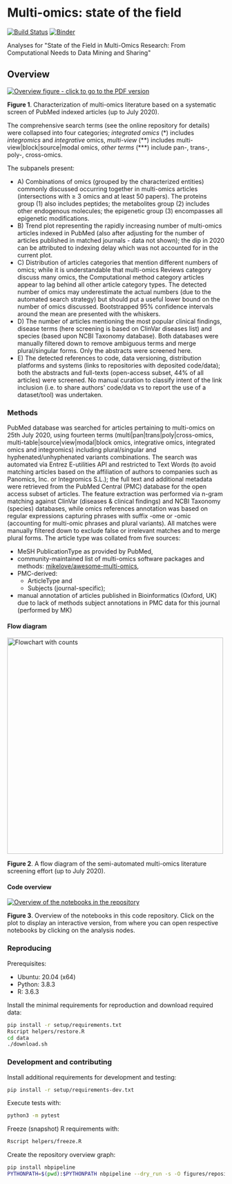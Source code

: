 # Multi-omics: state of the field

[![Build Status](https://travis-ci.com/krassowski/multi-omics-state-of-the-field.svg?token=JhArfvq99eozHLbsktv8&branch=master)](https://travis-ci.com/krassowski/multi-omics-state-of-the-field)
[![Binder](https://mybinder.org/badge_logo.svg)](https://mybinder.org/v2/gh/krassowski/multi-omics-state-of-the-field/HEAD?urlpath=lab/tree/notebooks)

Analyses for "State of the Field in Multi-Omics Research: From Computational Needs to Data Mining and Sharing"

## Overview

[![Overview figure - click to go to the PDF version](https://github.com/krassowski/multi-omics-state-of-the-field/blob/master/figures/overview.png?raw=true)](https://github.com/krassowski/multi-omics-state-of-the-field/blob/master/figures/overview.pdf)

**Figure 1**. Characterization of multi-omics literature based on a systematic screen of PubMed indexed articles (up to July 2020).

The comprehensive search terms (see the online repository for details) were collapsed into four categories;
_integrated omics_ (*) includes _integromics_ and _integrative_ omics,
_multi-view_ (\*\*) includes multi-view|block|source|modal omics,
_other terms_ (\*\*\*) include pan-, trans-, poly-, cross-omics.

The subpanels present:
- A) Combinations of omics (grouped by the characterized entities) commonly discussed occurring together in multi-omics articles (intersections with ≥ 3 omics and at least 50 papers).
The proteins group (1) also includes peptides; the metabolites group (2) includes other endogenous molecules; the epigenetic group (3) encompasses all epigenetic modifications.
- B) Trend plot representing the rapidly increasing number of multi-omics articles indexed in PubMed (also after adjusting for the number of articles published in matched journals - data not shown); the dip in 2020 can be attributed to indexing delay which was not accounted for in the current plot.
- C) Distribution of articles categories that mention different numbers of omics; while it is understandable that multi-omics Reviews category discuss many omics, the Computational method category articles appear to lag behind all other article category types.
The detected number of omics may underestimate the actual numbers (due to the automated search strategy) but should put a useful lower bound on the number of omics discussed.
Bootstrapped 95% confidence intervals around the mean are presented with the whiskers.
- D) The number of articles mentioning the most popular clinical findings, disease terms (here screening is based on ClinVar diseases list) and species (based upon NCBI Taxonomy database).
Both databases were manually filtered down to remove ambiguous terms and merge plural/singular forms.
Only the abstracts were screened here.
- E) The detected references to code, data versioning, distribution platforms and systems (links to repositories with deposited code/data); both the abstracts and full-texts (open-access subset, 44% of all articles) were screened.
No manual curation to classify intent of the link inclusion (i.e. to share authors' code/data vs to report the use of a dataset/tool) was undertaken.

### Methods

PubMed database was searched for articles pertaining to multi-omics on 25th July 2020, using fourteen terms (multi|pan|trans|poly|cross-omics, multi-table|source|view|modal|block omics, integrative omics, integrated omics and integromics) including plural/singular and hyphenated/unhyphenated variants combinations.
The search was automated via Entrez E-utilities API and restricted to Text Words (to avoid matching articles based on the affiliation of authors to companies such as Panomics, Inc. or Integromics S.L.); the full text and additional metadata were retrieved from the PubMed Central (PMC) database for the open access subset of articles.
The feature extraction was performed via n-gram matching against ClinVar (diseases & clinical findings) and NCBI Taxonomy (species) databases, while omics references annotation was based on regular expressions capturing phrases with suffix -ome or -omic (accounting for multi-omic phrases and plural variants).
All matches were manually filtered down to exclude false or irrelevant matches and to merge plural forms.
The article type was collated from five sources:
- MeSH PublicationType as provided by PubMed,
- community-maintained list of multi-omics software packages and methods: [mikelove/awesome-multi-omics](https://github.com/mikelove/awesome-multi-omics),
- PMC-derived:
   -  ArticleType and
   - Subjects (journal-specific);
- manual annotation of articles published in Bioinformatics (Oxford, UK) due to lack of methods subject annotations in PMC data for this journal (performed by MK)

#### Flow diagram

<img src="https://github.com/krassowski/multi-omics-state-of-the-field/blob/master/figures/flowchart.png?raw=true" title="Flowchart with counts" width=500>

**Figure 2**. A flow diagram of the semi-automated multi-omics literature screening effort (up to July 2020).


#### Code overview

[![Overview of the notebooks in the repository](https://github.com/krassowski/multi-omics-state-of-the-field/blob/master/figures/repository.svg)](https://raw.githubusercontent.com/krassowski/multi-omics-state-of-the-field/master/figures/repository.svg)

**Figure 3**. Overview of the notebooks in this code repository. Click on the plot to display an interactive version, from where you can open respective notebooks by clicking on the analysis nodes.


### Reproducing

Prerequisites:

- Ubuntu: 20.04 (x64)
- Python: 3.8.3
- R: 3.6.3

Install the minimal requirements for reproduction and download required data:

```bash
pip install -r setup/requirements.txt
Rscript helpers/restore.R
cd data
./download.sh
```


### Development and contributing

Install additional requirements for development and testing:

```bash
pip install -r setup/requirements-dev.txt
```

Execute tests with:

```bash
python3 -m pytest
```

Freeze (snapshot) R requirements with:

```bash
Rscript helpers/freeze.R
```

Create the repository overview graph:

```bash
pip install nbpipeline
PYTHONPATH=$(pwd):$PYTHONPATH nbpipeline --dry_run -s -O figures/repository.svg --display_graph_with none
```
